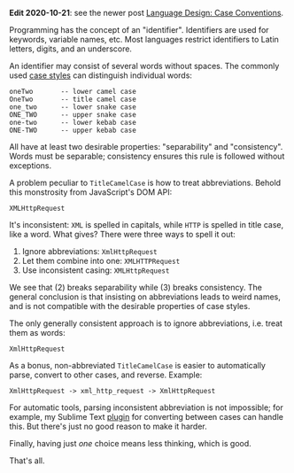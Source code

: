 **Edit 2020-10-21**: see the newer post [Language Design: Case Conventions](/posts/lang-case-conventions).

Programming has the concept of an "identifier". Identifiers are used for keywords, variable names, etc. Most languages restrict identifiers to Latin letters, digits, and an underscore.

An identifier may consist of several words without spaces. The commonly used [case styles](https://en.wikipedia.org/wiki/Letter_case) can distinguish individual words:

```
oneTwo       -- lower camel case
OneTwo       -- title camel case
one_two      -- lower snake case
ONE_TWO      -- upper snake case
one-two      -- lower kebab case
ONE-TWO      -- upper kebab case
```

All have at least two desirable properties: "separability" and "consistency". Words must be separable; consistency ensures this rule is followed without exceptions.

A problem peculiar to `TitleCamelCase` is how to treat abbreviations. Behold this monstrosity from JavaScript's DOM API:

```
XMLHttpRequest
```

It's inconsistent: `XML` is spelled in capitals, while `HTTP` is spelled in title case, like a word. What gives? There were three ways to spell it out:

1. Ignore abbreviations: `XmlHttpRequest`
2. Let them combine into one: `XMLHTTPRequest`
3. Use inconsistent casing: `XMLHttpRequest`

We see that (2) breaks separability while (3) breaks consistency. The general conclusion is that insisting on abbreviations leads to weird names, and is not compatible with the desirable properties of case styles.

The only generally consistent approach is to ignore abbreviations, i.e. treat them as words:

```
XmlHttpRequest
```

As a bonus, non-abbreviated `TitleCamelCase` is easier to automatically parse, convert to other cases, and reverse. Example:

```
XmlHttpRequest -> xml_http_request -> XmlHttpRequest
```

For automatic tools, parsing inconsistent abbreviation is not impossible; for example, my Sublime Text [plugin](https://github.com/mitranim/sublime-caser) for converting between cases can handle this. But there's just no good reason to make it harder.

Finally, having just _one_ choice means less thinking, which is good.

That's all.

